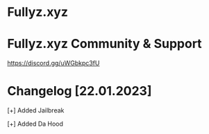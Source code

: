 #  Fullyz.xyz

# Fullyz.xyz Community & Support
https://discord.gg/uWGbkpc3fU

# Changelog [22.01.2023]

[+] Added Jailbreak

[+] Added Da Hood
